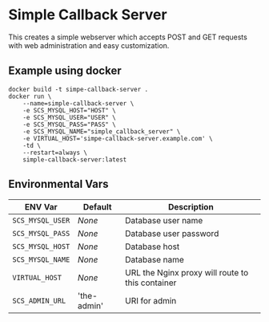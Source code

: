 # Simple Callback Server
This creates a simple webserver which accepts POST and GET requests with web administration and easy customization.

## Example using docker
```
docker build -t simpe-callback-server .
docker run \
    --name=simple-callback-server \
    -e SCS_MYSQL_HOST="HOST" \
    -e SCS_MYSQL_USER="USER" \
    -e SCS_MYSQL_PASS="PASS" \
    -e SCS_MYSQL_NAME="simple_callback_server" \
    -e VIRTUAL_HOST='simpe-callback-server.example.com' \
    -td \
    --restart=always \
    simple-callback-server:latest
```


## Environmental Vars
ENV Var | Default | Description
--- | --- | ---
`SCS_MYSQL_USER` | *None* | Database user name
`SCS_MYSQL_PASS`  | *None* |  Database user password
`SCS_MYSQL_HOST` | *None* | Database host
`SCS_MYSQL_NAME`  | *None* | Database name
`VIRTUAL_HOST`  |  *None*  | URL the Nginx proxy will route to this container
`SCS_ADMIN_URL` | 'the-admin' | URI for admin